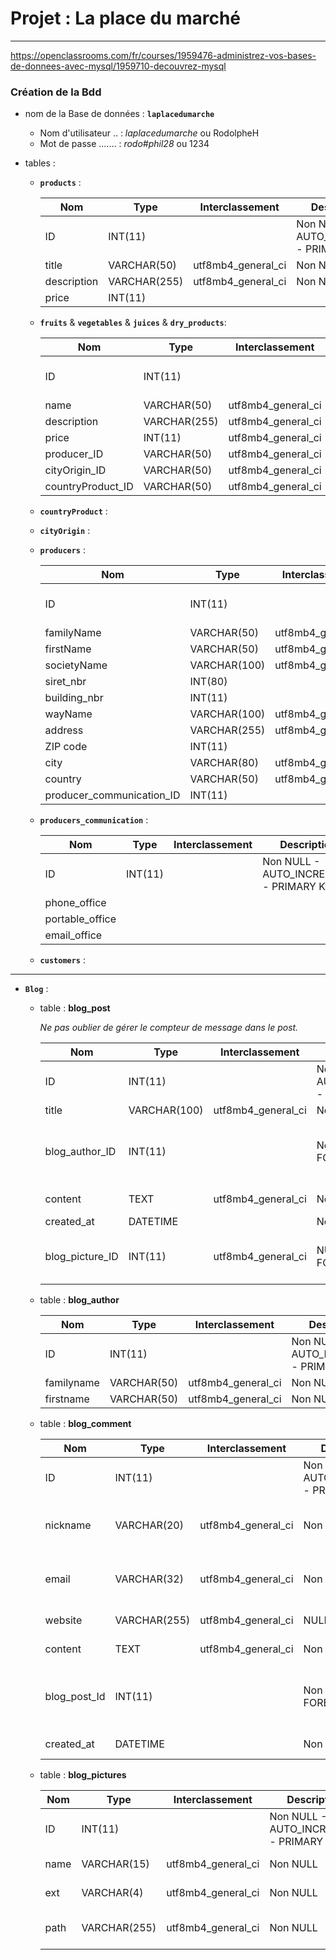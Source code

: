 # Projet : La place du marché

---
>

https://openclassrooms.com/fr/courses/1959476-administrez-vos-bases-de-donnees-avec-mysql/1959710-decouvrez-mysql

### Création de la Bdd

>
- nom de la Base de données : **`laplacedumarche`**
  >
  - Nom d'utilisateur .. : _laplacedumarche_ ou RodolpheH
  - Mot de passe ....... : _rodo#phil28_     ou 1234
  >

- tables : 
  >
  - **`products`** :
    >
    | Nom         | Type         | Interclassement    | Descriptions                             | Commentaires |
    | ----------- | ------------ | ------------------ | -----------------------------------------| -------------|
    | ID          | INT(11)      |                    | Non NULL - AUTO_INCREMENT - PRIMARY_KEY  |              |
    | title       | VARCHAR(50)  | utf8mb4_general_ci | Non NULL                                 |              |
    | description | VARCHAR(255) | utf8mb4_general_ci | Non NULL                                 |              |
    | price       | INT(11)      |                    |                                          |              |

  >
  - **`fruits`** & **`vegetables`** & **`juices`** & **`dry_products`**:
    >
    | Nom               | Type         | Interclassement    | Descriptions                             | Commentaires |
    | ----------------- | ------------ | ------------------ | -----------------------------------------| -------------|
    | ID                | INT(11)      |                    | Non NULL - AUTO_INCREMENT - PRIMARY_KEY  |              |
    | name              | VARCHAR(50)  | utf8mb4_general_ci | Non NULL                                 |              |
    | description       | VARCHAR(255) | utf8mb4_general_ci | NULL                                     |              |
    | price             | INT(11)      | utf8mb4_general_ci | Non NULL                                 |              |
    | producer_ID       | VARCHAR(50)  | utf8mb4_general_ci | Non NULL                                 |              |
    | cityOrigin_ID     | VARCHAR(50)  | utf8mb4_general_ci | Non NULL                                 |              |
    | countryProduct_ID | VARCHAR(50)  | utf8mb4_general_ci | Non NULL                                 |              |

  >
  - **`countryProduct`** :
    >

  >
  - **`cityOrigin`** :
    >

  >
  - **`producers`** :
    >
    | Nom                       | Type              | Interclassement     | Description                             | Commentaires           |
    | ------------------------- | ----------------- | ------------------- | --------------------------------------- | ---------------------- |
    | ID                        | INT(11)           |                     | Non NULL - AUTO_INCREMENT - PRIMARY KEY |                        |
    | familyName                | VARCHAR(50)       | utf8mb4_general_ci  | Non NULL                                |                        |
    | firstName                 | VARCHAR(50)       | utf8mb4_general_ci  | Non NULL                                |                        |
    | societyName               | VARCHAR(100)      | utf8mb4_general_ci  | Non NULL                                |                        |
    | siret_nbr                 | INT(80)           |                     | Non NULL                                |                        |
    | building_nbr              | INT(11)           |                     | Non NULL                                |                        |
    | wayName                   | VARCHAR(100)      | utf8mb4_general_ci  | Non NULL                                |                        |
    | address                   | VARCHAR(255)      | utf8mb4_general_ci  | Non NULL                                |                        |
    | ZIP code                  | INT(11)           |                     | Non NULL                                |                        |
    | city                      | VARCHAR(80)       | utf8mb4_general_ci  | Non NULL                                |                        |
    | country                   | VARCHAR(50)       | utf8mb4_general_ci  | Non NULL                                |                        |
    | producer_communication_ID | INT(11)           |                     | Non NULL                                |                        |

  >
  - **`producers_communication`** :
    >
    | Nom             | Type              | Interclassement     | Description                             | Commentaires           |
    | --------------- | ----------------- | ------------------- | --------------------------------------- | ---------------------- |
    | ID              | INT(11)           |                     | Non NULL - AUTO_INCREMENT - PRIMARY KEY |                        |
    | phone_office    |
    | portable_office |
    | email_office    |

  >
  - **`customers`** :
    >

---

  >
  - **`Blog`** :
    >
    - table : **blog_post**
      >
      _Ne pas oublier de gérer le compteur de message dans le post._
      >
      | Nom                   | Type              | Interclassement     | Description                             | Commentaires                                                   |
      | --------------------- | ----------------- | ------------------- | --------------------------------------- | -------------------------------------------------------------- |
      | ID                    | INT(11)           |                     | Non NULL - AUTO_INCREMENT - PRIMARY KEY |                                                                |
      | title                 | VARCHAR(100)      | utf8mb4_general_ci  | Non NULL                                | Titre du post                                                  |
      | blog_author_ID        | INT(11)           |                     | Non NULL - FOREIGN_KEY                  | Auteur en lien avec le champ ID dans la table 'blog_author'    |
      | content               | TEXT              | utf8mb4_general_ci  | Non NULL                                | Contenu du post                                                |
      | created_at            | DATETIME          |                     | Non NULL                                | Date du post                                                   |
      | blog_picture_ID       | INT(11)           | utf8mb4_general_ci  | NULL     - FOREIGN_KEY                  | Image en lien avec le champ ID de la table 'blog_picture'      |
      >
      >
    - table : **blog_author**
      >
      | Nom                   | Type              | Interclassement     | Description                             | Commentaires                                                   |
      | --------------------- | ----------------- | ------------------- | --------------------------------------- | -------------------------------------------------------------- |
      | ID                    | INT(11)           |                     | Non NULL - AUTO_INCREMENT - PRIMARY KEY |                                                                |
      | familyname            | VARCHAR(50)       | utf8mb4_general_ci  | Non NULL                                | Nom de famille                                                 |
      | firstname             | VARCHAR(50)       | utf8mb4_general_ci  | Non NULL                                | Prénom                                                         |
      >
      >
    - table : **blog_comment**
      >
      | Nom                   | Type              | Interclassement     | Description                             | Commentaires                                                   |
      | --------------------- | ----------------- | ------------------- | --------------------------------------- | -------------------------------------------------------------- |
      | ID                    | INT(11)           |                     | Non NULL - AUTO_INCREMENT - PRIMARY KEY |                                                                |
      | nickname              | VARCHAR(20)       | utf8mb4_general_ci  | Non NULL                                | Pseudo de celui qui laisse un commenatire                      |
      | email                 | VARCHAR(32)       | utf8mb4_general_ci  | Non Null - UNIQUE                       | Email de la personne qui laisse le commentaire                 |
      | website               | VARCHAR(255)      | utf8mb4_general_ci  | NULL     - UNIQUE                       | URL de site eventuel                                           |
      | content               | TEXT              | utf8mb4_general_ci  | Non NULL                                | Commentaire d'un post                                          |
      | blog_post_Id          | INT(11)           |                     | Non NULL - FOREIGN_KEY                  | Post enLien avec la champ ID dans la table 'blog_post'         |
      | created_at            | DATETIME          |                     | Non Null                                | Date du commentaire                                            |
      >
      >
    - table : **blog_pictures**
      >
      | Nom                   | Type              | Interclassement     | Description                             | Commentaires                                                   |
      | --------------------- | ----------------- | ------------------- | --------------------------------------- | -------------------------------------------------------------- |
      | ID                    | INT(11)           |                     | Non NULL - AUTO_INCREMENT - PRIMARY KEY |                                                                |
      | name                  | VARCHAR(15)       | utf8mb4_general_ci  | Non NULL                                | Nom de l'image                                                 |
      | ext                   | VARCHAR(4)        | utf8mb4_general_ci  | Non NULL                                | jpg, gif, png, bmp ...                                         |
      | path                  | VARCHAR(255)      | utf8mb4_general_ci  | Non NULL                                | Chemin jusquà l'image sur le disque dur                        |
      